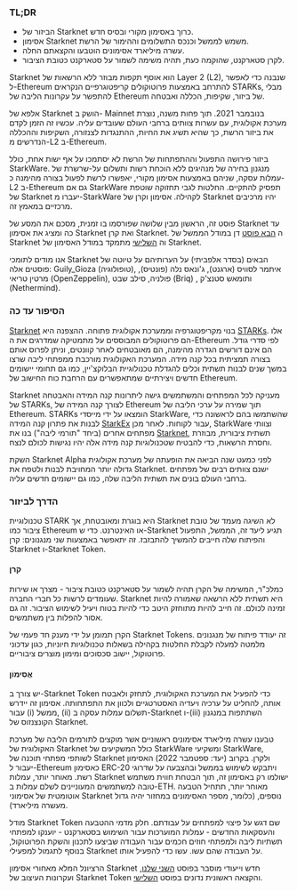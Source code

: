 ### TL;DR

* הביזור של Starknet כרוך באסימון מקורי ובסיס חדש.
* אסימון Starknet משמש לממשל וכנכס התשלומים וההימור של הרשת.
* עשרה מיליארד אסימונים הוטבעו והקצאתם החלה.
* לקרן סטארקנט, שהוקמה כעת, תהיה משימה לשמור על סטארקנט כטובת הציבור.

Starknet הוא אוסף תקפות מבוזר ללא הרשאות של Layer 2 (L2), שנבנה כדי לאפשר ל-Ethereum להתרחב באמצעות פרוטוקולים קריפטוגרפיים הנקראים STARKs, מבלי להתפשר על עקרונות הליבה של Ethereum של ביזור, שקיפות, הכללה ואבטחה.

אלפא של Starknet הושק ב- Mainnet בנובמבר 2021. תוך פחות משנה, נוצרת מערכת אקולוגית, עם עשרות צוותים ברחבי העולם שעובדים עליה. עכשיו זה הזמן לקדם את ביזור הרשת, כך שהיא תשיג את החיות, ההתנגדות לצנזורה, השקיפות וההכללה הנדרשים מ-L2 ב-Ethereum.

ביזור פירושה התפעול וההתפתחות של הרשת לא יסתמכו על אף ישות אחת, כולל StarkWare. מנגנון בחירה של מנהיגים ללא הוכחת רשות ותשלום על-שרשרת של עמלות עסקה, שניהם באמצעות אסימון מקורי, יאפשרו לרשת לפעול בצורה מהימנה כ-L2 ב-Ethereum גם אם StarkWare תפסיק להתקיים. החלטות לגבי תחזוקה שוטפת של Starknet יעברו מ-StarkWare לקהילה. אסימון וקרן של Starknet יהיו מרכיבים מרכזיים במאמץ זה.

פוסט זה, הראשון מבין שלושה שפורסמו בו זמנית, מסכם את המסע של Starknet עד כה ומציג את אסימון Starknet ואת קרן Starknet. ה [הבא פוסט](https://medium.com/@starkware/part-2-a-decentralization-and-governance-proposal-for-starknet-23e335645778) דן במודל הממשל של Starknet וה [השלישי](https://medium.com/@starkware/part-3-starknet-token-design-5cc17af066c6) מתמקד במודל האסימון של Starknet.

אנו מודים לתומכי Starknet הבאים (בסדר אלפביתי) על הערותיהם על טיוטה של פוסטים אלה: Guily_Gioza (טופולוגיה), איתמר לסוויס (ארגנט), ג'ונאס נלה (פונטיס), מרטין טריאי (OpenZeppelin), פולניה, סילב שבט (Briq) , ותומאש סטנצ'ק (Nethermind).

### הסיפור עד כה

[Starknet](https://starknet.io/) בנוי מקריפטוגרפיה וממערכת אקולוגית פתוחה. ההצפנה היא [STARKs](https://eprint.iacr.org/2018/046.pdf). אלו הם פרוטוקולים המבוססים על מתמטיקה שמדרגים את ה-Ethereum לפי סדרי גודל. הם אינם דורשים הגדרה מהימנה, הם מאובטחים לאחר קוונטים, וניתן לפרוס אותם בצורה תמציתית בכל קנה מידה. המערכת האקולוגית מורכבת ממפתחי ליבה שרצו במשך שנים לבנות תשתית וכלים להגדלת טכנולוגיית הבלוקצ'יין, כמו גם תחומי יישומים חדשים ויצירתיים שמתאפשרים עם הרחבת כוח החישוב של Ethereum.

Starknet מעניקה לכל המפתחים והמשתמשים גישה ליתרונות קנה המידה והאבטחה של STARKs, לצורך קנה המידה של Ethereum תוך שמירה על ערכי הליבה של Ethereum. STARKs הומצאו על ידי מייסדי StarkWare, שהשתמשו בהם לראשונה כדי לבנות את פתרון קנה המידה [StarkEx](https://starkware.co/starkex/) עבור לקוחות. לאחר מכן, StarkWare וצוותי מפתחים אחרים (ביחד "תורמי ליבה") בנו את [Starknet](https://starkware.co/starknet/), תשתית ציבורית, מבוזרת וחסרת הרשאות, כדי להבטיח שטכנולוגיות קנה מידה אלה יהיו נגישות לכולם לנצח.

השקת Starknet Alpha לפני כמעט שנה הביאה את הופעתה של מערכת אקולוגית גדולה יותר המחויבת לבנות ולטפח את Starknet. ישנם צוותים רבים של מפתחים ברחבי העולם בונים את תשתית הליבה שלה, כמו גם יישומים חדשים עליה.

### הדרך לביזור

טכנולוגיית STARK היא בוגרת ומאובטחת, אך Starknet לא השיגה מעמד של טובת ציבור כמו Ethereum או האינטרנט. כדי ש-Starknet תגיע ליעד זה, הממשל, התפעול והפיתוח שלה חייבים להמשיך להתבזבז. זה יתאפשר באמצעות שני מנגנונים: קרן Starknet ו-Starknet Token.

#### קרן

כמלכ"ר, המשימה של הקרן תהיה לשמור על סטארקנט כטובת ציבור - מצרך או שירות שעומדים לרשות כל חברי החברה. Starknet היא תשתית ללא הרשאה שאמורה להיות זמינה לכולם. זה חייב להיות מתוחזק היטב כדי להיות בטוח ויעיל לשימוש הציבור. זה גם אסור להפלות בין משתמשים.

הקרן תמומן על ידי מענק חד פעמי של Starknet Tokens. זה יעודד פיתוח של מנגנונים מלמטה למעלה לקבלת החלטות בקהילה בשאלות טכנולוגיות חיוניות, כגון עדכוני פרוטוקול, יישוב סכסוכים ומימון מוצרים ציבוריים.

#### אֲסִימוֹן

יש צורך ב-Starknet Token כדי להפעיל את המערכת האקולוגית, לתחזק ולאבטח אותה, להחליט על ערכיה ויעדיה האסטרטגיים ולכוון את התפתחותה. אסימון זה יידרש עבור (i) ממשל, (ii) תשלום עמלות עסקה ב-Starknet ו-(iii) השתתפות במנגנון הקונצנזוס של Starknet.

טבענו עשרה מיליארד אסימונים ראשוניים אשר מוקצים לתורמים הליבה של מערכת האקולוגית של Starknet כולל המשקיעים של StarkWare ומשקיעי StarkWare, לשותפי מפתחי תוכנה של Starknet ולקרן. בקרוב (יעד: ספטמבר 2022) האסימון יעבור ל-Ethereum כאסימון ERC-20 ויתבקש לשימוש בממשל ובהצבעה על שדרוגי רשת. מאוחר יותר, עמלות Starknet ישולמו רק באסימון זה, תוך הבטחת חווית משתמש טובה למשתמשים המעוניינים לשלם עמלות ב-ETH. מאוחר יותר, תתחיל הטבעה אוטומטית של אסימוני Starknet נוספים, (כלומר, מספר האסימונים במחזור יהיה גדול מעשרה מיליארד).

מודל Starknet Token שם דגש על פיצוי למפתחים על עבודתם. חלק מדמי ההטבעה והעסקאות החדשים - עמלות המוערכות עבור השימוש בסטארקנט - יוענקו למפתחי תשתיות ליבה ולמפתחי חוזים חכמים עבור העבודה שביצעו לתכנון והשקת הפרוטוקול, בנוסף לתגמול למפעילי Starknet על העבודה שהם עשו. עשו כדי להפעיל אותו.

הרציונל המלא מאחורי אסימון Starknet חדש וייעודי מוסבר בפוסט [השני שלנו](https://medium.com/@starkware/part-2-a-decentralization-and-governance-proposal-for-starknet-23e335645778), ועקרונות העיצוב של Starknet Token והקצאה ראשונית נדונים בפוסט [השלישי](https://medium.com/@starkware/part-3-starknet-token-design-5cc17af066c6).